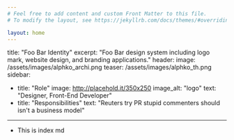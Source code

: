 ```yaml
---
# Feel free to add content and custom Front Matter to this file.
# To modify the layout, see https://jekyllrb.com/docs/themes/#overriding-theme-defaults

layout: home
---
```



title: "Foo Bar Identity"
excerpt: "Foo Bar design system including logo mark, website design, and branding applications."
header:
  image: /assets/images/alphko_archi.png
  teaser: /assets/images/alphko_th.png
sidebar:
  - title: "Role"
    image: http://placehold.it/350x250
    image_alt: "logo"
    text: "Designer, Front-End Developer"
  - title: "Responsibilities"
    text: "Reuters try PR stupid commenters should isn't a business model"

---

- This is index md